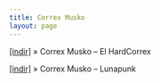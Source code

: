 ```yaml
---
title: Correx Musko
layout: page
---
```


<a href="https://cloud.mail.ru/public/fe7aaa4beaab/Correx%20Musko%20-%20El%20HardCorrex" target="_blank">[indir]</a>  »  Correx Musko &#8211; El HardCorrex

<a href="https://cloud.mail.ru/public/551647a22eac/Correx%20Musko%20-%20Lunapunk" target="_blank">[indir]</a>  »  Correx Musko &#8211; Lunapunk
